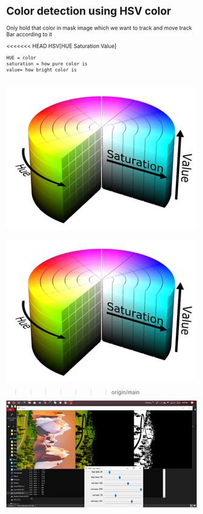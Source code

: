 # Color detection using HSV color 

Only hold that color in mask image which we want to track and move track Bar according to it

<<<<<<< HEAD
HSV[HUE Saturation Value]

```
HUE = color
saturation = how pure color is
value= how bright color is
```

![](DataSet/HSV_color_solid_cylinder.png)
=======
![](DataSet/HSV_color_solid_cylinder.png)
>>>>>>> origin/main



![](DataSet/HSV_colorTracked.png)
